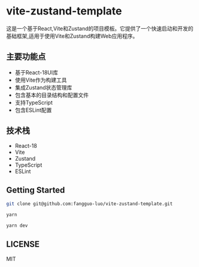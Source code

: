 # vite-zustand-template
这是一个基于React,Vite和Zustand的项目模板。它提供了一个快速启动和开发的基础框架,适用于使用Vite和Zustand构建Web应用程序。

## 主要功能点
- 基于React-18UI库
- 使用Vite作为构建工具
- 集成Zustand状态管理库
- 包含基本的目录结构和配置文件
- 支持TypeScript
- 包含ESLint配置
## 技术栈
- React-18
- Vite
- Zustand
- TypeScript
- ESLint
## Getting Started

```bash
git clone git@github.com:fangguo-luo/vite-zustand-template.git
```
```bash
yarn
```
```bash
yarn dev
```
## LICENSE
MIT

